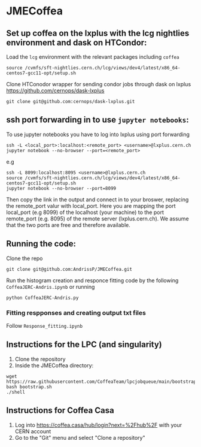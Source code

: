 # JMECoffea

## Set up coffea on the lxplus with the lcg nightlies environment and dask on HTCondor:

Load the `lcg` environment with the relevant packages including `coffea`
```
source /cvmfs/sft-nightlies.cern.ch/lcg/views/dev4/latest/x86_64-centos7-gcc11-opt/setup.sh
```
Clone HTConodor wrapper for sending condor jobs through dask on lxplus 
https://github.com/cernops/dask-lxplus
```
git clone git@github.com:cernops/dask-lxplus.git
```

## ssh port forwarding in to use `jupyter notebooks`:
To use jupyter notebooks you have to log into lxplus using port forwarding
```
ssh -L <local_port>:localhost:<remote_port> <username>@lxplus.cern.ch
jupyter notebook --no-browser --port=<remote_port>
```
e.g
```
ssh -L 8099:localhost:8095 <username>@lxplus.cern.ch
source /cvmfs/sft-nightlies.cern.ch/lcg/views/dev4/latest/x86_64-centos7-gcc11-opt/setup.sh
jupyter notebook --no-browser --port=8099
```
Then copy the link in the output and connect in to your broswer, replacing the remote_port valur with local_port. Here you are mapping the port local_port (e.g 8099) of the localhost (your machine) to the port remote_port (e.g. 8095) of the remote server (lxplus.cern.ch). We assume that the two ports are free and therefore available.

## Running the code:
Clone the repo
```
git clone git@github.com:AndrissP/JMECoffea.git
```
Run the histogram creation and responce fitting code by the following `CoffeaJERC-Andris.ipynb` or running
```
python CoffeaJERC-Andris.py
```

### Fitting respponses and creating output txt files
Follow `Response_fitting.ipynb`


## Instructions for the LPC (and singularity)

1. Clone the repository
2. Inside the JMECoffea directory:
```
wget https://raw.githubusercontent.com/CoffeaTeam/lpcjobqueue/main/bootstrap.sh
bash bootstrap.sh
./shell
```

## Instructions for Coffea Casa

1. Log into https://coffea.casa/hub/login?next=%2Fhub%2F with your CERN account
2. Go to the "Git" menu and select "Clone a repository" 
